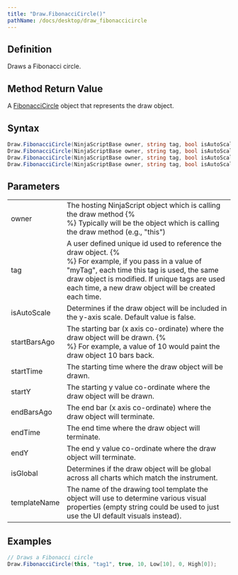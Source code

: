 ```yaml
---
title: "Draw.FibonacciCircle()"
pathName: /docs/desktop/draw_fibonaccicircle
---
```


## Definition

Draws a Fibonacci circle.

## Method Return Value

A [FibonacciCircle](/docs/desktop/fibonaccicircle) object that represents the draw object.

## Syntax

```csharp
Draw.FibonacciCircle(NinjaScriptBase owner, string tag, bool isAutoScale, DateTime startTime, double startY, DateTime endTime, double endY)  
Draw.FibonacciCircle(NinjaScriptBase owner, string tag, bool isAutoScale, int startBarsAgo, double startY, int endBarsAgo, double endY)  
Draw.FibonacciCircle(NinjaScriptBase owner, string tag, bool isAutoScale, DateTime startTime, double startY, DateTime endTime, double endY, bool isGlobal, string templateName)  
Draw.FibonacciCircle(NinjaScriptBase owner, string tag, bool isAutoScale, int startBarsAgo, double startY, int endBarsAgo, double endY, bool isGlobal, string templateName)  
```

## Parameters

|  |  |
| --- | --- |
| owner | The hosting NinjaScript object which is calling the draw method {% <br> %} Typically will be the object which is calling the draw method (e.g., "this") |
| tag | A user defined unique id used to reference the draw object. {% <br> %} For example, if you pass in a value of "myTag", each time this tag is used, the same draw object is modified. If unique tags are used each time, a new draw object will be created each time. |
| isAutoScale | Determines if the draw object will be included in the y-axis scale. Default value is false. |
| startBarsAgo | The starting bar (x axis co-ordinate) where the draw object will be drawn. {% <br> %} For example, a value of 10 would paint the draw object 10 bars back. |
| startTime | The starting time where the draw object will be drawn. |
| startY | The starting y value co-ordinate where the draw object will be drawn. |
| endBarsAgo | The end bar (x axis co-ordinate) where the draw object will terminate. |
| endTime | The end time where the draw object will terminate. |
| endY | The end y value co-ordinate where the draw object will terminate. |
| isGlobal | Determines if the draw object will be global across all charts which match the instrument. |
| templateName | The name of the drawing tool template the object will use to determine various visual properties (empty string could be used to just use the UI default visuals instead). |

## Examples

```csharp
// Draws a Fibonacci circle
Draw.FibonacciCircle(this, "tag1", true, 10, Low[10], 0, High[0]);
```
